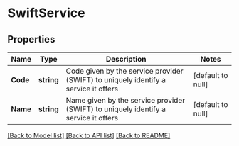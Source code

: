 # SwiftService

## Properties
Name | Type | Description | Notes
------------ | ------------- | ------------- | -------------
**Code** | **string** | Code given by the service provider (SWIFT) to uniquely identify a service it offers | [default to null]
**Name** | **string** | Name given by the service provider (SWIFT) to uniquely identify a service it offers | [default to null]

[[Back to Model list]](../README.md#documentation-for-models) [[Back to API list]](../README.md#documentation-for-api-endpoints) [[Back to README]](../README.md)

